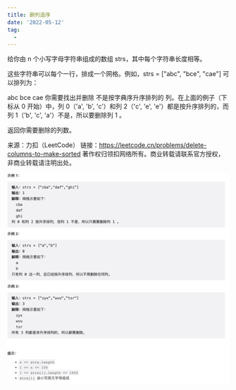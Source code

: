 ```yaml
---
title: 删列造序
date: '2022-05-12'
tag:
  - 
---
```

给你由 n 个小写字母字符串组成的数组 strs，其中每个字符串长度相等。

这些字符串可以每个一行，排成一个网格。例如，strs = ["abc", "bce", "cae"] 可以排列为：

abc
bce
cae
你需要找出并删除 不是按字典序升序排列的 列。在上面的例子（下标从 0 开始）中，列 0（'a', 'b', 'c'）和列 2（'c', 'e', 'e'）都是按升序排列的，而列 1（'b', 'c', 'a'）不是，所以要删除列 1 。

返回你需要删除的列数。

来源：力扣（LeetCode）
链接：<https://leetcode.cn/problems/delete-columns-to-make-sorted>
著作权归领扣网络所有。商业转载请联系官方授权，非商业转载请注明出处。

![alt](./image/example.png)
